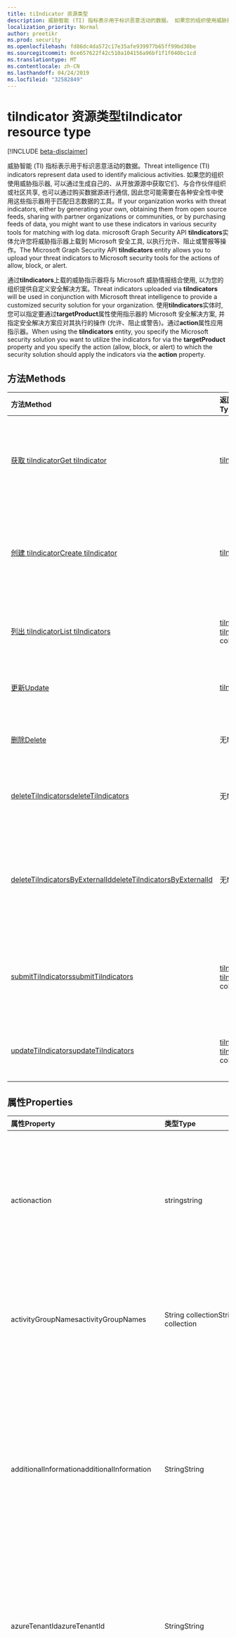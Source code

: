 ```yaml
---
title: tiIndicator 资源类型
description: 威胁智能 (TI) 指标表示用于标识恶意活动的数据。 如果您的组织使用威胁指示器 (通过生成自己的、从开放源源获取、与合作伙伴组织或社区共享, 或购买数据源), 则通常需要在各种安全性中使用这些指示器用于匹配日志数据的工具。 Graph security tiIndicators 实体允许您将威胁指示器上载到 Microsoft 安全工具, 以执行允许、阻止或警报等操作。
localization_priority: Normal
author: preetikr
ms.prod: security
ms.openlocfilehash: fd86dc4da572c17e35afe939977b65ff99bd30be
ms.sourcegitcommit: 0ce657622f42c510a104156a96bf1f1f040bc1cd
ms.translationtype: MT
ms.contentlocale: zh-CN
ms.lasthandoff: 04/24/2019
ms.locfileid: "32582849"
---
```

# <a name="tiindicator-resource-type"></a><span data-ttu-id="8b3c4-105">tiIndicator 资源类型</span><span class="sxs-lookup"><span data-stu-id="8b3c4-105">tiIndicator resource type</span></span>

[!INCLUDE [beta-disclaimer](../../includes/beta-disclaimer.md)]

<span data-ttu-id="8b3c4-106">威胁智能 (TI) 指标表示用于标识恶意活动的数据。</span><span class="sxs-lookup"><span data-stu-id="8b3c4-106">Threat intelligence (TI) indicators represent data used to identify malicious activities.</span></span> <span data-ttu-id="8b3c4-107">如果您的组织使用威胁指示器, 可以通过生成自己的、从开放源源中获取它们、与合作伙伴组织或社区共享, 也可以通过购买数据源进行通信, 因此您可能需要在各种安全性中使用这些指示器用于匹配日志数据的工具。</span><span class="sxs-lookup"><span data-stu-id="8b3c4-107">If your organization works with threat indicators, either by generating your own, obtaining them from open source feeds, sharing with partner organizations or communities, or by purchasing feeds of data, you might want to use these indicators in various security tools for matching with log data.</span></span> <span data-ttu-id="8b3c4-108">microsoft Graph Security API **tiIndicators**实体允许您将威胁指示器上载到 Microsoft 安全工具, 以执行允许、阻止或警报等操作。</span><span class="sxs-lookup"><span data-stu-id="8b3c4-108">The Microsoft Graph Security API **tiIndicators** entity allows you to upload your threat indicators to Microsoft security tools for the actions of allow, block, or alert.</span></span>

<span data-ttu-id="8b3c4-109">通过**tiIndicators**上载的威胁指示器将与 Microsoft 威胁情报结合使用, 以为您的组织提供自定义安全解决方案。</span><span class="sxs-lookup"><span data-stu-id="8b3c4-109">Threat indicators uploaded via **tiIndicators** will be used in conjunction with Microsoft threat intelligence to provide a customized security solution for your organization.</span></span> <span data-ttu-id="8b3c4-110">使用**tiIndicators**实体时, 您可以指定要通过**targetProduct**属性使用指示器的 Microsoft 安全解决方案, 并指定安全解决方案应对其执行的操作 (允许、阻止或警告)。通过**action**属性应用指示器。</span><span class="sxs-lookup"><span data-stu-id="8b3c4-110">When using the **tiIndicators** entity, you specify the Microsoft security solution you want to utilize the indicators for via the **targetProduct** property and you specify the action (allow, block, or alert) to which the security solution should apply the indicators via the **action** property.</span></span>

## <a name="methods"></a><span data-ttu-id="8b3c4-111">方法</span><span class="sxs-lookup"><span data-stu-id="8b3c4-111">Methods</span></span>

| <span data-ttu-id="8b3c4-112">方法</span><span class="sxs-lookup"><span data-stu-id="8b3c4-112">Method</span></span>       | <span data-ttu-id="8b3c4-113">返回类型</span><span class="sxs-lookup"><span data-stu-id="8b3c4-113">Return Type</span></span> | <span data-ttu-id="8b3c4-114">说明</span><span class="sxs-lookup"><span data-stu-id="8b3c4-114">Description</span></span> |
|:-------------|:------------|:------------|
| [<span data-ttu-id="8b3c4-115">获取 tiIndicator</span><span class="sxs-lookup"><span data-stu-id="8b3c4-115">Get tiIndicator</span></span>](../api/tiindicator-get.md) | [<span data-ttu-id="8b3c4-116">tiIndicator</span><span class="sxs-lookup"><span data-stu-id="8b3c4-116">tiIndicator</span></span>](tiindicator.md) | <span data-ttu-id="8b3c4-117">读取 tiIndicator 对象的属性和关系。</span><span class="sxs-lookup"><span data-stu-id="8b3c4-117">Read properties and relationships of tiIndicator object.</span></span> |
| [<span data-ttu-id="8b3c4-118">创建 tiIndicator</span><span class="sxs-lookup"><span data-stu-id="8b3c4-118">Create tiIndicator</span></span>](../api/tiindicators-post.md) | [<span data-ttu-id="8b3c4-119">tiIndicator</span><span class="sxs-lookup"><span data-stu-id="8b3c4-119">tiIndicator</span></span>](tiindicator.md) | <span data-ttu-id="8b3c4-120">通过发布到 tiIndicators 集合创建新的 tiIndicator。</span><span class="sxs-lookup"><span data-stu-id="8b3c4-120">Create a new tiIndicator by posting to the tiIndicators collection.</span></span> |
| [<span data-ttu-id="8b3c4-121">列出 tiIndicator</span><span class="sxs-lookup"><span data-stu-id="8b3c4-121">List tiIndicators</span></span>](../api/tiindicators-list.md) | <span data-ttu-id="8b3c4-122">[tiIndicator](tiindicator.md)集合</span><span class="sxs-lookup"><span data-stu-id="8b3c4-122">[tiIndicator](tiindicator.md) collection</span></span> | <span data-ttu-id="8b3c4-123">获取 tiIndicator 对象集合。</span><span class="sxs-lookup"><span data-stu-id="8b3c4-123">Get a tiIndicator object collection.</span></span> |
| [<span data-ttu-id="8b3c4-124">更新</span><span class="sxs-lookup"><span data-stu-id="8b3c4-124">Update</span></span>](../api/tiindicator-update.md) | [<span data-ttu-id="8b3c4-125">tiIndicator</span><span class="sxs-lookup"><span data-stu-id="8b3c4-125">tiIndicator</span></span>](tiindicator.md) | <span data-ttu-id="8b3c4-126">更新 tiIndicator 对象。</span><span class="sxs-lookup"><span data-stu-id="8b3c4-126">Update tiIndicator object.</span></span> |
| [<span data-ttu-id="8b3c4-127">删除</span><span class="sxs-lookup"><span data-stu-id="8b3c4-127">Delete</span></span>](../api/tiindicator-delete.md) | <span data-ttu-id="8b3c4-128">无</span><span class="sxs-lookup"><span data-stu-id="8b3c4-128">None</span></span> | <span data-ttu-id="8b3c4-129">删除 tiIndicator 对象。</span><span class="sxs-lookup"><span data-stu-id="8b3c4-129">Delete tiIndicator object.</span></span> |
|[<span data-ttu-id="8b3c4-130">deleteTiIndicators</span><span class="sxs-lookup"><span data-stu-id="8b3c4-130">deleteTiIndicators</span></span>](../api/tiindicator-deletetiindicators.md)|<span data-ttu-id="8b3c4-131">无</span><span class="sxs-lookup"><span data-stu-id="8b3c4-131">None</span></span>| <span data-ttu-id="8b3c4-132">删除多个 tiIndicator 对象。</span><span class="sxs-lookup"><span data-stu-id="8b3c4-132">Delete multiple tiIndicator objects.</span></span>|
|[<span data-ttu-id="8b3c4-133">deleteTiIndicatorsByExternalId</span><span class="sxs-lookup"><span data-stu-id="8b3c4-133">deleteTiIndicatorsByExternalId</span></span>](../api/tiindicator-deletetiindicatorsbyexternalid.md)|<span data-ttu-id="8b3c4-134">无</span><span class="sxs-lookup"><span data-stu-id="8b3c4-134">None</span></span>| <span data-ttu-id="8b3c4-135">通过`externalId`属性删除多个 tiIndicator 对象。</span><span class="sxs-lookup"><span data-stu-id="8b3c4-135">Delete multiple tiIndicator objects by the `externalId` property.</span></span>|
|[<span data-ttu-id="8b3c4-136">submitTiIndicators</span><span class="sxs-lookup"><span data-stu-id="8b3c4-136">submitTiIndicators</span></span>](../api/tiindicator-submittiindicators.md)|<span data-ttu-id="8b3c4-137">[tiIndicator](tiindicator.md)集合</span><span class="sxs-lookup"><span data-stu-id="8b3c4-137">[tiIndicator](tiindicator.md) collection</span></span>|<span data-ttu-id="8b3c4-138">通过发布 tiIndicators 集合创建新的 tiIndicators。</span><span class="sxs-lookup"><span data-stu-id="8b3c4-138">Create new tiIndicators by posting a tiIndicators collection.</span></span>|
|[<span data-ttu-id="8b3c4-139">updateTiIndicators</span><span class="sxs-lookup"><span data-stu-id="8b3c4-139">updateTiIndicators</span></span>](../api/tiindicator-updatetiindicators.md)|<span data-ttu-id="8b3c4-140">[tiIndicator](tiindicator.md)集合</span><span class="sxs-lookup"><span data-stu-id="8b3c4-140">[tiIndicator](tiindicator.md) collection</span></span>| <span data-ttu-id="8b3c4-141">更新多个 tiIndicator 对象。</span><span class="sxs-lookup"><span data-stu-id="8b3c4-141">Update multiple tiIndicator objects.</span></span>|

## <a name="properties"></a><span data-ttu-id="8b3c4-142">属性</span><span class="sxs-lookup"><span data-stu-id="8b3c4-142">Properties</span></span>

| <span data-ttu-id="8b3c4-143">属性</span><span class="sxs-lookup"><span data-stu-id="8b3c4-143">Property</span></span>     | <span data-ttu-id="8b3c4-144">类型</span><span class="sxs-lookup"><span data-stu-id="8b3c4-144">Type</span></span>        | <span data-ttu-id="8b3c4-145">说明</span><span class="sxs-lookup"><span data-stu-id="8b3c4-145">Description</span></span> |
|:-------------|:------------|:------------|
|<span data-ttu-id="8b3c4-146">action</span><span class="sxs-lookup"><span data-stu-id="8b3c4-146">action</span></span>|<span data-ttu-id="8b3c4-147">string</span><span class="sxs-lookup"><span data-stu-id="8b3c4-147">string</span></span>| <span data-ttu-id="8b3c4-148">在 targetProduct 安全工具中匹配指标时要应用的操作。</span><span class="sxs-lookup"><span data-stu-id="8b3c4-148">The action to apply if the indicator is matched from within the targetProduct security tool.</span></span> <span data-ttu-id="8b3c4-149">可取值为：`unknown`、`allow`、`block`、`alert`。</span><span class="sxs-lookup"><span data-stu-id="8b3c4-149">Possible values are: `unknown`, `allow`, `block`, `alert`.</span></span> <span data-ttu-id="8b3c4-150">**必需。**</span><span class="sxs-lookup"><span data-stu-id="8b3c4-150">**Required.**</span></span>|
|<span data-ttu-id="8b3c4-151">activityGroupNames</span><span class="sxs-lookup"><span data-stu-id="8b3c4-151">activityGroupNames</span></span>|<span data-ttu-id="8b3c4-152">String collection</span><span class="sxs-lookup"><span data-stu-id="8b3c4-152">String collection</span></span>|<span data-ttu-id="8b3c4-153">负责威胁指示器所涵盖的恶意活动的各方的网络威胁智能名称。</span><span class="sxs-lookup"><span data-stu-id="8b3c4-153">The cyber threat intelligence name(s) for the parties responsible for the malicious activity covered by the threat indicator.</span></span>|
|<span data-ttu-id="8b3c4-154">additionalInformation</span><span class="sxs-lookup"><span data-stu-id="8b3c4-154">additionalInformation</span></span>|<span data-ttu-id="8b3c4-155">String</span><span class="sxs-lookup"><span data-stu-id="8b3c4-155">String</span></span>|<span data-ttu-id="8b3c4-156">可以放置其他 tiIndicator 属性中未涵盖的指标中的额外数据的 "容器" 区域。</span><span class="sxs-lookup"><span data-stu-id="8b3c4-156">A catchall area into which extra data from the indicator not covered by the other tiIndicator properties may be placed.</span></span> <span data-ttu-id="8b3c4-157">放置在 additionalInformation 中的数据通常不会被 targetProduct 安全工具使用。</span><span class="sxs-lookup"><span data-stu-id="8b3c4-157">Data placed into additionalInformation will typically not be utilized by the targetProduct security tool.</span></span>|
|<span data-ttu-id="8b3c4-158">azureTenantId</span><span class="sxs-lookup"><span data-stu-id="8b3c4-158">azureTenantId</span></span>|<span data-ttu-id="8b3c4-159">String</span><span class="sxs-lookup"><span data-stu-id="8b3c4-159">String</span></span>| <span data-ttu-id="8b3c4-160">当指标为引入时由系统进行标记。</span><span class="sxs-lookup"><span data-stu-id="8b3c4-160">Stamped by the system when the indicator is ingested.</span></span> <span data-ttu-id="8b3c4-161">提交客户端的 Azure Active Directory 租户 id。</span><span class="sxs-lookup"><span data-stu-id="8b3c4-161">The Azure Active Directory tenant id of submitting client.</span></span> <span data-ttu-id="8b3c4-162">**必需。**</span><span class="sxs-lookup"><span data-stu-id="8b3c4-162">**Required.**</span></span>|
|<span data-ttu-id="8b3c4-163">confidence</span><span class="sxs-lookup"><span data-stu-id="8b3c4-163">confidence</span></span>|<span data-ttu-id="8b3c4-164">Int32</span><span class="sxs-lookup"><span data-stu-id="8b3c4-164">Int32</span></span>|<span data-ttu-id="8b3c4-165">一个整数, 表示对指示器中的数据准确标识恶意行为的可信度。</span><span class="sxs-lookup"><span data-stu-id="8b3c4-165">An integer representing the confidence the data within the indicator accurately identifies malicious behavior.</span></span> <span data-ttu-id="8b3c4-166">可接受的值为0– 100, 100 的值为最高。</span><span class="sxs-lookup"><span data-stu-id="8b3c4-166">Acceptable values are 0 – 100 with 100 being the highest.</span></span>|
|<span data-ttu-id="8b3c4-167">说明</span><span class="sxs-lookup"><span data-stu-id="8b3c4-167">description</span></span>|<span data-ttu-id="8b3c4-168">String</span><span class="sxs-lookup"><span data-stu-id="8b3c4-168">String</span></span>| <span data-ttu-id="8b3c4-169">由指示器表示的威胁的简短说明 (100 个字符或更少)。</span><span class="sxs-lookup"><span data-stu-id="8b3c4-169">Brief description (100 characters or less) of the threat represented by the indicator.</span></span> <span data-ttu-id="8b3c4-170">**必需。**</span><span class="sxs-lookup"><span data-stu-id="8b3c4-170">**Required.**</span></span>|
|<span data-ttu-id="8b3c4-171">diamondModel</span><span class="sxs-lookup"><span data-stu-id="8b3c4-171">diamondModel</span></span>|[<span data-ttu-id="8b3c4-172">diamondModel</span><span class="sxs-lookup"><span data-stu-id="8b3c4-172">diamondModel</span></span>](#diamondmodel-values)|<span data-ttu-id="8b3c4-173">此指示器所在的菱形模型的面积。</span><span class="sxs-lookup"><span data-stu-id="8b3c4-173">The area of the Diamond Model in which this indicator exists.</span></span> <span data-ttu-id="8b3c4-174">可取值为：`unknown`、`adversary`、`capability`、`infrastructure` 或 `victim`。</span><span class="sxs-lookup"><span data-stu-id="8b3c4-174">Possible values are: `unknown`, `adversary`, `capability`, `infrastructure`, `victim`.</span></span>|
|<span data-ttu-id="8b3c4-175">expirationDateTime</span><span class="sxs-lookup"><span data-stu-id="8b3c4-175">expirationDateTime</span></span>|<span data-ttu-id="8b3c4-176">DateTimeOffset</span><span class="sxs-lookup"><span data-stu-id="8b3c4-176">DateTimeOffset</span></span>| <span data-ttu-id="8b3c4-177">指示指示器过期时间的日期/时间字符串。</span><span class="sxs-lookup"><span data-stu-id="8b3c4-177">DateTime string indicating when the Indicator expires.</span></span> <span data-ttu-id="8b3c4-178">所有指标都必须具有到期日期, 以避免系统中的陈旧指示器持久化。</span><span class="sxs-lookup"><span data-stu-id="8b3c4-178">All indicators must have an expiration date to avoid stale indicators persisting in the system.</span></span> <span data-ttu-id="8b3c4-179">时间戳类型表示采用 ISO 8601 格式的日期和时间信息，始终采用 UTC 时间。</span><span class="sxs-lookup"><span data-stu-id="8b3c4-179">The Timestamp type represents date and time information using ISO 8601 format and is always in UTC time.</span></span> <span data-ttu-id="8b3c4-180">例如，2014 年 1 月 1 日午夜 UTC 如下所示：`'2014-01-01T00:00:00Z'`。</span><span class="sxs-lookup"><span data-stu-id="8b3c4-180">For example, midnight UTC on Jan 1, 2014 would look like this: `'2014-01-01T00:00:00Z'`.</span></span> <span data-ttu-id="8b3c4-181">**必需。**</span><span class="sxs-lookup"><span data-stu-id="8b3c4-181">**Required.**</span></span>|
|<span data-ttu-id="8b3c4-182">externalId</span><span class="sxs-lookup"><span data-stu-id="8b3c4-182">externalId</span></span>|<span data-ttu-id="8b3c4-183">String</span><span class="sxs-lookup"><span data-stu-id="8b3c4-183">String</span></span>| <span data-ttu-id="8b3c4-184">将指示器与指示器提供程序的系统 (例如外键) 相结合的标识号。</span><span class="sxs-lookup"><span data-stu-id="8b3c4-184">An identification number that ties the indicator back to the indicator provider’s system (e.g. a foreign key).</span></span> |
|<span data-ttu-id="8b3c4-185">id</span><span class="sxs-lookup"><span data-stu-id="8b3c4-185">id</span></span>|<span data-ttu-id="8b3c4-186">字符串</span><span class="sxs-lookup"><span data-stu-id="8b3c4-186">String</span></span>|<span data-ttu-id="8b3c4-187">当指标为引入时由系统创建。</span><span class="sxs-lookup"><span data-stu-id="8b3c4-187">Created by the system when the indicator is ingested.</span></span> <span data-ttu-id="8b3c4-188">生成的 GUID/唯一标识符。</span><span class="sxs-lookup"><span data-stu-id="8b3c4-188">Generated GUID/unique identifier.</span></span> <span data-ttu-id="8b3c4-189">只读。</span><span class="sxs-lookup"><span data-stu-id="8b3c4-189">Read-only.</span></span>|
|<span data-ttu-id="8b3c4-190">ingestedDateTime</span><span class="sxs-lookup"><span data-stu-id="8b3c4-190">ingestedDateTime</span></span>|<span data-ttu-id="8b3c4-191">DateTimeOffset</span><span class="sxs-lookup"><span data-stu-id="8b3c4-191">DateTimeOffset</span></span>| <span data-ttu-id="8b3c4-192">当指标为引入时由系统进行标记。</span><span class="sxs-lookup"><span data-stu-id="8b3c4-192">Stamped by the system when the indicator is ingested.</span></span> <span data-ttu-id="8b3c4-193">时间戳类型表示使用 ISO 8601 格式的日期和时间信息，并且始终处于 UTC 时间。</span><span class="sxs-lookup"><span data-stu-id="8b3c4-193">The Timestamp type represents date and time information using ISO 8601 format and is always in UTC time.</span></span> <span data-ttu-id="8b3c4-194">例如，2014 年 1 月 1 日午夜 UTC 如下所示：`'2014-01-01T00:00:00Z'`</span><span class="sxs-lookup"><span data-stu-id="8b3c4-194">For example, midnight UTC on Jan 1, 2014 would look like this: `'2014-01-01T00:00:00Z'`</span></span>|
|<span data-ttu-id="8b3c4-195">isActive</span><span class="sxs-lookup"><span data-stu-id="8b3c4-195">isActive</span></span>|<span data-ttu-id="8b3c4-196">Boolean</span><span class="sxs-lookup"><span data-stu-id="8b3c4-196">Boolean</span></span>| <span data-ttu-id="8b3c4-197">用于停用系统中的指示器。</span><span class="sxs-lookup"><span data-stu-id="8b3c4-197">Used to deactivate indicators within system.</span></span> <span data-ttu-id="8b3c4-198">默认情况下, 提交的任何指示器都设置为活动状态。</span><span class="sxs-lookup"><span data-stu-id="8b3c4-198">By default, any indicator submitted is set as active.</span></span> <span data-ttu-id="8b3c4-199">但是, 提供程序可能会将此设置为 "False" 的现有指示器提交到系统中停用指示器。</span><span class="sxs-lookup"><span data-stu-id="8b3c4-199">However, providers may submit existing indicators with this set to ‘False’ to deactivate indicators in the system.</span></span>|
|<span data-ttu-id="8b3c4-200">killChain</span><span class="sxs-lookup"><span data-stu-id="8b3c4-200">killChain</span></span>|<span data-ttu-id="8b3c4-201">[killChain](#killchain-values)集合</span><span class="sxs-lookup"><span data-stu-id="8b3c4-201">[killChain](#killchain-values) collection</span></span>|<span data-ttu-id="8b3c4-202">一个 JSON 字符串数组, 用于描述此指示器针对终止链上的哪个点或点。</span><span class="sxs-lookup"><span data-stu-id="8b3c4-202">A JSON array of strings that describes which point or points on the Kill Chain this indicator targets.</span></span> <span data-ttu-id="8b3c4-203">有关确切值, 请参阅下面的 "killChain 值"。</span><span class="sxs-lookup"><span data-stu-id="8b3c4-203">See ‘killChain values’ below for exact values.</span></span> |
|<span data-ttu-id="8b3c4-204">knownFalsePositives</span><span class="sxs-lookup"><span data-stu-id="8b3c4-204">knownFalsePositives</span></span>|<span data-ttu-id="8b3c4-205">String</span><span class="sxs-lookup"><span data-stu-id="8b3c4-205">String</span></span>|<span data-ttu-id="8b3c4-206">指示符可能导致误报的情况。</span><span class="sxs-lookup"><span data-stu-id="8b3c4-206">Scenarios in which the indicator may cause false positives.</span></span> <span data-ttu-id="8b3c4-207">这应该是可读的文本。</span><span class="sxs-lookup"><span data-stu-id="8b3c4-207">This should be human-readable text.</span></span>|
|<span data-ttu-id="8b3c4-208">lastReportedDateTime</span><span class="sxs-lookup"><span data-stu-id="8b3c4-208">lastReportedDateTime</span></span>|<span data-ttu-id="8b3c4-209">DateTimeOffset</span><span class="sxs-lookup"><span data-stu-id="8b3c4-209">DateTimeOffset</span></span>|<span data-ttu-id="8b3c4-210">上次发现指示器的时间。</span><span class="sxs-lookup"><span data-stu-id="8b3c4-210">The last time the indicator was seen.</span></span> <span data-ttu-id="8b3c4-211">时间戳类型表示使用 ISO 8601 格式的日期和时间信息，并且始终处于 UTC 时间。</span><span class="sxs-lookup"><span data-stu-id="8b3c4-211">The Timestamp type represents date and time information using ISO 8601 format and is always in UTC time.</span></span> <span data-ttu-id="8b3c4-212">例如，2014 年 1 月 1 日午夜 UTC 如下所示：`'2014-01-01T00:00:00Z'`</span><span class="sxs-lookup"><span data-stu-id="8b3c4-212">For example, midnight UTC on Jan 1, 2014 would look like this: `'2014-01-01T00:00:00Z'`</span></span>|
|<span data-ttu-id="8b3c4-213">malwareFamilyNames</span><span class="sxs-lookup"><span data-stu-id="8b3c4-213">malwareFamilyNames</span></span>|<span data-ttu-id="8b3c4-214">String collection</span><span class="sxs-lookup"><span data-stu-id="8b3c4-214">String collection</span></span>|<span data-ttu-id="8b3c4-215">与指示器关联的恶意软件系列名称 (如果存在)。</span><span class="sxs-lookup"><span data-stu-id="8b3c4-215">The malware family name associated with an indicator if it exists.</span></span> <span data-ttu-id="8b3c4-216">如果所有可能都可以通过 Windows Defender 安全智能[威胁百科全书](https://www.microsoft.com/wdsi/threats)找到, microsoft 将首选 microsoft 恶意软件系列名称。</span><span class="sxs-lookup"><span data-stu-id="8b3c4-216">Microsoft prefers the Microsoft malware family name if at all possible which can be found via the Windows Defender Security Intelligence [threat encyclopedia](https://www.microsoft.com/wdsi/threats).</span></span>|
|<span data-ttu-id="8b3c4-217">passiveOnly</span><span class="sxs-lookup"><span data-stu-id="8b3c4-217">passiveOnly</span></span>|<span data-ttu-id="8b3c4-218">Boolean</span><span class="sxs-lookup"><span data-stu-id="8b3c4-218">Boolean</span></span> |<span data-ttu-id="8b3c4-219">确定该指示符是否应触发对最终用户可见的事件。</span><span class="sxs-lookup"><span data-stu-id="8b3c4-219">Determines if the indicator should trigger an event that is visible to an end-user.</span></span> <span data-ttu-id="8b3c4-220">如果设置为 "true", 则安全工具将不会通知最终用户已发生 "命中"。</span><span class="sxs-lookup"><span data-stu-id="8b3c4-220">When set to ‘true,’ security tools will not notify the end user that a ‘hit’ has occurred.</span></span> <span data-ttu-id="8b3c4-221">通常情况下, 这通常被视为审核或静默模式, 安全产品只需记录已发生的匹配项, 但不会执行该操作。</span><span class="sxs-lookup"><span data-stu-id="8b3c4-221">This is most often treated as audit or silent mode by security products where they will simply log that a match occurred but will not perform the action.</span></span> <span data-ttu-id="8b3c4-222">默认值为 false。</span><span class="sxs-lookup"><span data-stu-id="8b3c4-222">Default value is false.</span></span> |
|<span data-ttu-id="8b3c4-223">度</span><span class="sxs-lookup"><span data-stu-id="8b3c4-223">severity</span></span>|<span data-ttu-id="8b3c4-224">Int32</span><span class="sxs-lookup"><span data-stu-id="8b3c4-224">Int32</span></span>| <span data-ttu-id="8b3c4-225">一个整数, 表示由指示器中的数据标识的恶意行为的严重程度。</span><span class="sxs-lookup"><span data-stu-id="8b3c4-225">An integer representing the severity of the malicious behavior identified by the data within the indicator.</span></span> <span data-ttu-id="8b3c4-226">可接受的值为0– 5, 其中5为最严重, 0 表示根本不严重。</span><span class="sxs-lookup"><span data-stu-id="8b3c4-226">Acceptable values are 0 – 5 where 5 is the most severe and zero is not severe at all.</span></span> <span data-ttu-id="8b3c4-227">默认值为3。</span><span class="sxs-lookup"><span data-stu-id="8b3c4-227">Default value is 3.</span></span> |
|<span data-ttu-id="8b3c4-228">tags</span><span class="sxs-lookup"><span data-stu-id="8b3c4-228">tags</span></span>|<span data-ttu-id="8b3c4-229">String 集合</span><span class="sxs-lookup"><span data-stu-id="8b3c4-229">String collection</span></span>|<span data-ttu-id="8b3c4-230">存储任意标记/关键字的字符串的 JSON 数组。</span><span class="sxs-lookup"><span data-stu-id="8b3c4-230">A JSON array of strings that stores arbitrary tags/keywords.</span></span> |
|<span data-ttu-id="8b3c4-231">targetProduct</span><span class="sxs-lookup"><span data-stu-id="8b3c4-231">targetProduct</span></span>|<span data-ttu-id="8b3c4-232">String</span><span class="sxs-lookup"><span data-stu-id="8b3c4-232">String</span></span>|<span data-ttu-id="8b3c4-233">一个字符串值, 表示应应用指标的单个安全产品。</span><span class="sxs-lookup"><span data-stu-id="8b3c4-233">A string value representing a single security product to which the indicator should be applied.</span></span> <span data-ttu-id="8b3c4-234">可接受的值`Azure Sentinel`为:。</span><span class="sxs-lookup"><span data-stu-id="8b3c4-234">Acceptable values are: `Azure Sentinel`.</span></span> <span data-ttu-id="8b3c4-235">**必需**</span><span class="sxs-lookup"><span data-stu-id="8b3c4-235">**Required**</span></span>|
|<span data-ttu-id="8b3c4-236">threatType</span><span class="sxs-lookup"><span data-stu-id="8b3c4-236">threatType</span></span>|[<span data-ttu-id="8b3c4-237">threatType</span><span class="sxs-lookup"><span data-stu-id="8b3c4-237">threatType</span></span>](#threattype-values)| <span data-ttu-id="8b3c4-238">每个指示器都必须具有有效的指示器威胁类型。</span><span class="sxs-lookup"><span data-stu-id="8b3c4-238">Each indicator must have a valid Indicator Threat Type.</span></span> <span data-ttu-id="8b3c4-239">可取值为：`Botnet`、`C2`、`CryptoMining`、`Darknet`、`DDoS`、`MaliciousUrl`、`Malware`、`Phishing`、`Proxy`、`PUA`、`WatchList`。</span><span class="sxs-lookup"><span data-stu-id="8b3c4-239">Possible values are: `Botnet`, `C2`, `CryptoMining`, `Darknet`, `DDoS`, `MaliciousUrl`, `Malware`, `Phishing`, `Proxy`, `PUA`, `WatchList`.</span></span> <span data-ttu-id="8b3c4-240">**必需。**</span><span class="sxs-lookup"><span data-stu-id="8b3c4-240">**Required.**</span></span> |
|<span data-ttu-id="8b3c4-241">tlpLevel</span><span class="sxs-lookup"><span data-stu-id="8b3c4-241">tlpLevel</span></span>|[<span data-ttu-id="8b3c4-242">tlpLevel</span><span class="sxs-lookup"><span data-stu-id="8b3c4-242">tlpLevel</span></span>](#tlplevel-values)| <span data-ttu-id="8b3c4-243">指标的流量灯协议值。</span><span class="sxs-lookup"><span data-stu-id="8b3c4-243">Traffic Light Protocol value for the indicator.</span></span> <span data-ttu-id="8b3c4-244">可取值为：`unknown`、`white`、`green`、`amber` 或 `red`。</span><span class="sxs-lookup"><span data-stu-id="8b3c4-244">Possible values are: `unknown`, `white`, `green`, `amber`, `red`.</span></span> <span data-ttu-id="8b3c4-245">**必需。**</span><span class="sxs-lookup"><span data-stu-id="8b3c4-245">**Required.**</span></span>|

### <a name="indicator-observables---email"></a><span data-ttu-id="8b3c4-246">指标 observable-电子邮件</span><span class="sxs-lookup"><span data-stu-id="8b3c4-246">Indicator Observables - Email</span></span>

| <span data-ttu-id="8b3c4-247">属性</span><span class="sxs-lookup"><span data-stu-id="8b3c4-247">Property</span></span>     | <span data-ttu-id="8b3c4-248">类型</span><span class="sxs-lookup"><span data-stu-id="8b3c4-248">Type</span></span>        | <span data-ttu-id="8b3c4-249">说明</span><span class="sxs-lookup"><span data-stu-id="8b3c4-249">Description</span></span> |
|:-------------|:------------|:------------|
|<span data-ttu-id="8b3c4-250">emailEncoding</span><span class="sxs-lookup"><span data-stu-id="8b3c4-250">emailEncoding</span></span>|<span data-ttu-id="8b3c4-251">String</span><span class="sxs-lookup"><span data-stu-id="8b3c4-251">String</span></span>|<span data-ttu-id="8b3c4-252">电子邮件中使用的文本编码的类型。</span><span class="sxs-lookup"><span data-stu-id="8b3c4-252">The type of text encoding used in the email.</span></span>|
|<span data-ttu-id="8b3c4-253">emailLanguage</span><span class="sxs-lookup"><span data-stu-id="8b3c4-253">emailLanguage</span></span>|<span data-ttu-id="8b3c4-254">String</span><span class="sxs-lookup"><span data-stu-id="8b3c4-254">String</span></span>|<span data-ttu-id="8b3c4-255">电子邮件的语言。</span><span class="sxs-lookup"><span data-stu-id="8b3c4-255">The language of the email.</span></span>|
|<span data-ttu-id="8b3c4-256">emailRecipient</span><span class="sxs-lookup"><span data-stu-id="8b3c4-256">emailRecipient</span></span>|<span data-ttu-id="8b3c4-257">String</span><span class="sxs-lookup"><span data-stu-id="8b3c4-257">String</span></span>|<span data-ttu-id="8b3c4-258">收件人电子邮件地址。</span><span class="sxs-lookup"><span data-stu-id="8b3c4-258">Recipient email address.</span></span>|
|<span data-ttu-id="8b3c4-259">emailSenderAddress</span><span class="sxs-lookup"><span data-stu-id="8b3c4-259">emailSenderAddress</span></span>|<span data-ttu-id="8b3c4-260">String</span><span class="sxs-lookup"><span data-stu-id="8b3c4-260">String</span></span>|<span data-ttu-id="8b3c4-261">attacker& # 124; 牺牲品的电子邮件地址。</span><span class="sxs-lookup"><span data-stu-id="8b3c4-261">Email address of the attacker&#124;victim.</span></span>|
|<span data-ttu-id="8b3c4-262">emailSenderName</span><span class="sxs-lookup"><span data-stu-id="8b3c4-262">emailSenderName</span></span>|<span data-ttu-id="8b3c4-263">String</span><span class="sxs-lookup"><span data-stu-id="8b3c4-263">String</span></span>|<span data-ttu-id="8b3c4-264">attacker& # 124; 牺牲品的显示名称。</span><span class="sxs-lookup"><span data-stu-id="8b3c4-264">Displayed name of the attacker&#124;victim.</span></span>|
|<span data-ttu-id="8b3c4-265">emailSourceDomain</span><span class="sxs-lookup"><span data-stu-id="8b3c4-265">emailSourceDomain</span></span>|<span data-ttu-id="8b3c4-266">String</span><span class="sxs-lookup"><span data-stu-id="8b3c4-266">String</span></span>|<span data-ttu-id="8b3c4-267">电子邮件中使用的域。</span><span class="sxs-lookup"><span data-stu-id="8b3c4-267">Domain used in the email.</span></span>|
|<span data-ttu-id="8b3c4-268">emailSourceIpAddress</span><span class="sxs-lookup"><span data-stu-id="8b3c4-268">emailSourceIpAddress</span></span>|<span data-ttu-id="8b3c4-269">String</span><span class="sxs-lookup"><span data-stu-id="8b3c4-269">String</span></span>|<span data-ttu-id="8b3c4-270">电子邮件的源 IP 地址。</span><span class="sxs-lookup"><span data-stu-id="8b3c4-270">Source IP address of email.</span></span>|
|<span data-ttu-id="8b3c4-271">emailSubject</span><span class="sxs-lookup"><span data-stu-id="8b3c4-271">emailSubject</span></span>|<span data-ttu-id="8b3c4-272">String</span><span class="sxs-lookup"><span data-stu-id="8b3c4-272">String</span></span>|<span data-ttu-id="8b3c4-273">电子邮件的主题行。</span><span class="sxs-lookup"><span data-stu-id="8b3c4-273">Subject line of email.</span></span>|
|<span data-ttu-id="8b3c4-274">emailXMailer</span><span class="sxs-lookup"><span data-stu-id="8b3c4-274">emailXMailer</span></span>|<span data-ttu-id="8b3c4-275">String</span><span class="sxs-lookup"><span data-stu-id="8b3c4-275">String</span></span>|<span data-ttu-id="8b3c4-276">在电子邮件中使用的邮件散播值。</span><span class="sxs-lookup"><span data-stu-id="8b3c4-276">X-Mailer value used in the email.</span></span>|

### <a name="indicator-observables---file"></a><span data-ttu-id="8b3c4-277">指标 observable-文件</span><span class="sxs-lookup"><span data-stu-id="8b3c4-277">Indicator Observables - File</span></span>

| <span data-ttu-id="8b3c4-278">属性</span><span class="sxs-lookup"><span data-stu-id="8b3c4-278">Property</span></span>     | <span data-ttu-id="8b3c4-279">类型</span><span class="sxs-lookup"><span data-stu-id="8b3c4-279">Type</span></span>        | <span data-ttu-id="8b3c4-280">说明</span><span class="sxs-lookup"><span data-stu-id="8b3c4-280">Description</span></span> |
|:-------------|:------------|:------------|
|<span data-ttu-id="8b3c4-281">fileCompileDateTime</span><span class="sxs-lookup"><span data-stu-id="8b3c4-281">fileCompileDateTime</span></span>|<span data-ttu-id="8b3c4-282">DateTimeOffset</span><span class="sxs-lookup"><span data-stu-id="8b3c4-282">DateTimeOffset</span></span>|<span data-ttu-id="8b3c4-283">编译文件时的日期/时间。</span><span class="sxs-lookup"><span data-stu-id="8b3c4-283">DateTime when the file was compiled.</span></span> <span data-ttu-id="8b3c4-284">时间戳类型表示使用 ISO 8601 格式的日期和时间信息，并且始终处于 UTC 时间。</span><span class="sxs-lookup"><span data-stu-id="8b3c4-284">The Timestamp type represents date and time information using ISO 8601 format and is always in UTC time.</span></span> <span data-ttu-id="8b3c4-285">例如，2014 年 1 月 1 日午夜 UTC 如下所示：`'2014-01-01T00:00:00Z'`</span><span class="sxs-lookup"><span data-stu-id="8b3c4-285">For example, midnight UTC on Jan 1, 2014 would look like this: `'2014-01-01T00:00:00Z'`</span></span>|
|<span data-ttu-id="8b3c4-286">fileCreatedDateTime</span><span class="sxs-lookup"><span data-stu-id="8b3c4-286">fileCreatedDateTime</span></span>|<span data-ttu-id="8b3c4-287">DateTimeOffset</span><span class="sxs-lookup"><span data-stu-id="8b3c4-287">DateTimeOffset</span></span>| <span data-ttu-id="8b3c4-288">创建文件时的日期/时间。时间戳类型表示使用 ISO 8601 格式的日期和时间信息, 并且始终采用 UTC 时间。</span><span class="sxs-lookup"><span data-stu-id="8b3c4-288">DateTime when the file was created.The Timestamp type represents date and time information using ISO 8601 format and is always in UTC time.</span></span> <span data-ttu-id="8b3c4-289">例如，2014 年 1 月 1 日午夜 UTC 如下所示：`'2014-01-01T00:00:00Z'`</span><span class="sxs-lookup"><span data-stu-id="8b3c4-289">For example, midnight UTC on Jan 1, 2014 would look like this: `'2014-01-01T00:00:00Z'`</span></span>|
|<span data-ttu-id="8b3c4-290">fileHashType</span><span class="sxs-lookup"><span data-stu-id="8b3c4-290">fileHashType</span></span>|<span data-ttu-id="8b3c4-291">string</span><span class="sxs-lookup"><span data-stu-id="8b3c4-291">string</span></span>| <span data-ttu-id="8b3c4-292">存储在 fileHashValue 中的哈希的类型。</span><span class="sxs-lookup"><span data-stu-id="8b3c4-292">The type of hash stored in fileHashValue.</span></span> <span data-ttu-id="8b3c4-293">可取值为：`unknown`、`sha1`、`sha256`、`md5`、`authenticodeHash256`、`lsHash` 或 `ctph`。</span><span class="sxs-lookup"><span data-stu-id="8b3c4-293">Possible values are: `unknown`, `sha1`, `sha256`, `md5`, `authenticodeHash256`, `lsHash`, `ctph`.</span></span>|
|<span data-ttu-id="8b3c4-294">fileHashValue</span><span class="sxs-lookup"><span data-stu-id="8b3c4-294">fileHashValue</span></span>|<span data-ttu-id="8b3c4-295">String</span><span class="sxs-lookup"><span data-stu-id="8b3c4-295">String</span></span>| <span data-ttu-id="8b3c4-296">文件哈希值。</span><span class="sxs-lookup"><span data-stu-id="8b3c4-296">The file hash value.</span></span>|
|<span data-ttu-id="8b3c4-297">fileMutexName</span><span class="sxs-lookup"><span data-stu-id="8b3c4-297">fileMutexName</span></span>|<span data-ttu-id="8b3c4-298">String</span><span class="sxs-lookup"><span data-stu-id="8b3c4-298">String</span></span>| <span data-ttu-id="8b3c4-299">在基于文件的检测中使用的 Mutex 名称。</span><span class="sxs-lookup"><span data-stu-id="8b3c4-299">Mutex name used in file-based detections.</span></span>|
|<span data-ttu-id="8b3c4-300">fileName</span><span class="sxs-lookup"><span data-stu-id="8b3c4-300">fileName</span></span>|<span data-ttu-id="8b3c4-301">String</span><span class="sxs-lookup"><span data-stu-id="8b3c4-301">String</span></span>|<span data-ttu-id="8b3c4-302">如果该标记是基于文件的, 则为该文件的名称。</span><span class="sxs-lookup"><span data-stu-id="8b3c4-302">Name of the file if the indicator is file-based.</span></span> <span data-ttu-id="8b3c4-303">可以用逗号分隔多个文件名。</span><span class="sxs-lookup"><span data-stu-id="8b3c4-303">Multiple file names may be delimited by commas.</span></span> |
|<span data-ttu-id="8b3c4-304">filePacker</span><span class="sxs-lookup"><span data-stu-id="8b3c4-304">filePacker</span></span>|<span data-ttu-id="8b3c4-305">String</span><span class="sxs-lookup"><span data-stu-id="8b3c4-305">String</span></span>|<span data-ttu-id="8b3c4-306">用于生成相关文件的 packer。</span><span class="sxs-lookup"><span data-stu-id="8b3c4-306">The packer used to build the file in question.</span></span>|
|<span data-ttu-id="8b3c4-307">路径</span><span class="sxs-lookup"><span data-stu-id="8b3c4-307">filePath</span></span>|<span data-ttu-id="8b3c4-308">String</span><span class="sxs-lookup"><span data-stu-id="8b3c4-308">String</span></span>|<span data-ttu-id="8b3c4-309">指示受损的文件路径。</span><span class="sxs-lookup"><span data-stu-id="8b3c4-309">Path of file indicating compromise.</span></span> <span data-ttu-id="8b3c4-310">可以是 Windows 或 \* nix 样式路径。</span><span class="sxs-lookup"><span data-stu-id="8b3c4-310">May be a Windows or \*nix style path.</span></span>|
|<span data-ttu-id="8b3c4-311">fileSize</span><span class="sxs-lookup"><span data-stu-id="8b3c4-311">fileSize</span></span>|<span data-ttu-id="8b3c4-312">Int64</span><span class="sxs-lookup"><span data-stu-id="8b3c4-312">Int64</span></span>|<span data-ttu-id="8b3c4-313">文件大小 (以字节为单位)。</span><span class="sxs-lookup"><span data-stu-id="8b3c4-313">Size of the file in bytes.</span></span>|
|<span data-ttu-id="8b3c4-314">类型</span><span class="sxs-lookup"><span data-stu-id="8b3c4-314">fileType</span></span>|<span data-ttu-id="8b3c4-315">String</span><span class="sxs-lookup"><span data-stu-id="8b3c4-315">String</span></span>| <span data-ttu-id="8b3c4-316">文件类型的文本说明。</span><span class="sxs-lookup"><span data-stu-id="8b3c4-316">Text description of the type of file.</span></span> <span data-ttu-id="8b3c4-317">例如, "Word Document" 或 "Binary"。</span><span class="sxs-lookup"><span data-stu-id="8b3c4-317">For example, “Word Document” or “Binary”.</span></span>|

### <a name="indicator-observables---network"></a><span data-ttu-id="8b3c4-318">指标 observable-网络</span><span class="sxs-lookup"><span data-stu-id="8b3c4-318">Indicator Observables - Network</span></span>

| <span data-ttu-id="8b3c4-319">属性</span><span class="sxs-lookup"><span data-stu-id="8b3c4-319">Property</span></span>     | <span data-ttu-id="8b3c4-320">类型</span><span class="sxs-lookup"><span data-stu-id="8b3c4-320">Type</span></span>        | <span data-ttu-id="8b3c4-321">说明</span><span class="sxs-lookup"><span data-stu-id="8b3c4-321">Description</span></span> |
|:-------------|:------------|:------------|
|<span data-ttu-id="8b3c4-322">domainName</span><span class="sxs-lookup"><span data-stu-id="8b3c4-322">domainName</span></span>|<span data-ttu-id="8b3c4-323">String</span><span class="sxs-lookup"><span data-stu-id="8b3c4-323">String</span></span>|<span data-ttu-id="8b3c4-324">与此指标关联的域名称。</span><span class="sxs-lookup"><span data-stu-id="8b3c4-324">Domain name associated with this indicator.</span></span> <span data-ttu-id="8b3c4-325">应为 topleveldomain 的格式 (例如, baddomain.domain.net)</span><span class="sxs-lookup"><span data-stu-id="8b3c4-325">Should be of the format subdomain.domain.topleveldomain (For example, baddomain.domain.net)</span></span>|
|<span data-ttu-id="8b3c4-326">networkCidrBlock</span><span class="sxs-lookup"><span data-stu-id="8b3c4-326">networkCidrBlock</span></span>|<span data-ttu-id="8b3c4-327">String</span><span class="sxs-lookup"><span data-stu-id="8b3c4-327">String</span></span>| <span data-ttu-id="8b3c4-328">此指示器中引用的网络的 CIDR 块表示法表示形式。</span><span class="sxs-lookup"><span data-stu-id="8b3c4-328">CIDR Block notation representation of the network referenced in this indicator.</span></span> <span data-ttu-id="8b3c4-329">仅在无法识别源和目标时使用。</span><span class="sxs-lookup"><span data-stu-id="8b3c4-329">Use only if the Source and Destination cannot be identified.</span></span> |
|<span data-ttu-id="8b3c4-330">networkDestinationAsn</span><span class="sxs-lookup"><span data-stu-id="8b3c4-330">networkDestinationAsn</span></span>|<span data-ttu-id="8b3c4-331">Int32</span><span class="sxs-lookup"><span data-stu-id="8b3c4-331">Int32</span></span>|<span data-ttu-id="8b3c4-332">指示器中引用的网络的目标自治系统标识符。</span><span class="sxs-lookup"><span data-stu-id="8b3c4-332">The destination autonomous system identifier of the network referenced in the indicator.</span></span>|
|<span data-ttu-id="8b3c4-333">networkDestinationCidrBlock</span><span class="sxs-lookup"><span data-stu-id="8b3c4-333">networkDestinationCidrBlock</span></span>|<span data-ttu-id="8b3c4-334">String</span><span class="sxs-lookup"><span data-stu-id="8b3c4-334">String</span></span>|<span data-ttu-id="8b3c4-335">此指标中目标网络的 CIDR 块表示法表示形式。</span><span class="sxs-lookup"><span data-stu-id="8b3c4-335">CIDR Block notation representation of the destination network in this indicator.</span></span>|
|<span data-ttu-id="8b3c4-336">networkDestinationIPv4</span><span class="sxs-lookup"><span data-stu-id="8b3c4-336">networkDestinationIPv4</span></span>|<span data-ttu-id="8b3c4-337">String</span><span class="sxs-lookup"><span data-stu-id="8b3c4-337">String</span></span>|<span data-ttu-id="8b3c4-338">IPv4 IP 地址目标。</span><span class="sxs-lookup"><span data-stu-id="8b3c4-338">IPv4 IP address destination.</span></span>|
|<span data-ttu-id="8b3c4-339">networkDestinationIPv6</span><span class="sxs-lookup"><span data-stu-id="8b3c4-339">networkDestinationIPv6</span></span>|<span data-ttu-id="8b3c4-340">String</span><span class="sxs-lookup"><span data-stu-id="8b3c4-340">String</span></span>|<span data-ttu-id="8b3c4-341">IPv6 IP 地址目标。</span><span class="sxs-lookup"><span data-stu-id="8b3c4-341">IPv6 IP address destination.</span></span>|
|<span data-ttu-id="8b3c4-342">networkDestinationPort</span><span class="sxs-lookup"><span data-stu-id="8b3c4-342">networkDestinationPort</span></span>|<span data-ttu-id="8b3c4-343">Int32</span><span class="sxs-lookup"><span data-stu-id="8b3c4-343">Int32</span></span>|<span data-ttu-id="8b3c4-344">TCP 端口目标。</span><span class="sxs-lookup"><span data-stu-id="8b3c4-344">TCP port destination.</span></span>|
|<span data-ttu-id="8b3c4-345">networkIPv4</span><span class="sxs-lookup"><span data-stu-id="8b3c4-345">networkIPv4</span></span>|<span data-ttu-id="8b3c4-346">String</span><span class="sxs-lookup"><span data-stu-id="8b3c4-346">String</span></span>| <span data-ttu-id="8b3c4-347">IPv4 IP 地址。</span><span class="sxs-lookup"><span data-stu-id="8b3c4-347">IPv4 IP address.</span></span> <span data-ttu-id="8b3c4-348">仅在无法识别源和目标时使用。</span><span class="sxs-lookup"><span data-stu-id="8b3c4-348">Use only if the Source and Destination cannot be identified.</span></span> |
|<span data-ttu-id="8b3c4-349">networkIPv6</span><span class="sxs-lookup"><span data-stu-id="8b3c4-349">networkIPv6</span></span>|<span data-ttu-id="8b3c4-350">String</span><span class="sxs-lookup"><span data-stu-id="8b3c4-350">String</span></span>| <span data-ttu-id="8b3c4-351">IPv6 IP 地址。</span><span class="sxs-lookup"><span data-stu-id="8b3c4-351">IPv6 IP address.</span></span> <span data-ttu-id="8b3c4-352">仅在无法识别源和目标时使用。</span><span class="sxs-lookup"><span data-stu-id="8b3c4-352">Use only if the Source and Destination cannot be identified.</span></span> |
|<span data-ttu-id="8b3c4-353">networkPort</span><span class="sxs-lookup"><span data-stu-id="8b3c4-353">networkPort</span></span>|<span data-ttu-id="8b3c4-354">Int32</span><span class="sxs-lookup"><span data-stu-id="8b3c4-354">Int32</span></span>| <span data-ttu-id="8b3c4-355">TCP 端口。</span><span class="sxs-lookup"><span data-stu-id="8b3c4-355">TCP port.</span></span> <span data-ttu-id="8b3c4-356">仅在无法识别源和目标时使用。</span><span class="sxs-lookup"><span data-stu-id="8b3c4-356">Use only if the Source and Destination cannot be identified.</span></span> |
|<span data-ttu-id="8b3c4-357">networkProtocol</span><span class="sxs-lookup"><span data-stu-id="8b3c4-357">networkProtocol</span></span>|<span data-ttu-id="8b3c4-358">Int32</span><span class="sxs-lookup"><span data-stu-id="8b3c4-358">Int32</span></span>|<span data-ttu-id="8b3c4-359">IPv4 标头中的协议字段的十进制表示形式。</span><span class="sxs-lookup"><span data-stu-id="8b3c4-359">Decimal representation of the protocol field in the IPv4 header.</span></span>|
|<span data-ttu-id="8b3c4-360">networkSourceAsn</span><span class="sxs-lookup"><span data-stu-id="8b3c4-360">networkSourceAsn</span></span>|<span data-ttu-id="8b3c4-361">Int32</span><span class="sxs-lookup"><span data-stu-id="8b3c4-361">Int32</span></span>|<span data-ttu-id="8b3c4-362">指示器中引用的网络的源自治系统标识符。</span><span class="sxs-lookup"><span data-stu-id="8b3c4-362">The source autonomous system identifier of the network referenced in the indicator.</span></span>|
|<span data-ttu-id="8b3c4-363">networkSourceCidrBlock</span><span class="sxs-lookup"><span data-stu-id="8b3c4-363">networkSourceCidrBlock</span></span>|<span data-ttu-id="8b3c4-364">String</span><span class="sxs-lookup"><span data-stu-id="8b3c4-364">String</span></span>|<span data-ttu-id="8b3c4-365">此指示器中源网络的 CIDR 块表示法表示形式</span><span class="sxs-lookup"><span data-stu-id="8b3c4-365">CIDR Block notation representation of the source network in this indicator</span></span>|
|<span data-ttu-id="8b3c4-366">networkSourceIPv4</span><span class="sxs-lookup"><span data-stu-id="8b3c4-366">networkSourceIPv4</span></span>|<span data-ttu-id="8b3c4-367">String</span><span class="sxs-lookup"><span data-stu-id="8b3c4-367">String</span></span>|<span data-ttu-id="8b3c4-368">IPv4 IP 地址源。</span><span class="sxs-lookup"><span data-stu-id="8b3c4-368">IPv4 IP Address source.</span></span>|
|<span data-ttu-id="8b3c4-369">networkSourceIPv6</span><span class="sxs-lookup"><span data-stu-id="8b3c4-369">networkSourceIPv6</span></span>|<span data-ttu-id="8b3c4-370">String</span><span class="sxs-lookup"><span data-stu-id="8b3c4-370">String</span></span>|<span data-ttu-id="8b3c4-371">IPv6 IP 地址源。</span><span class="sxs-lookup"><span data-stu-id="8b3c4-371">IPv6 IP Address source.</span></span>|
|<span data-ttu-id="8b3c4-372">networkSourcePort</span><span class="sxs-lookup"><span data-stu-id="8b3c4-372">networkSourcePort</span></span>|<span data-ttu-id="8b3c4-373">Int32</span><span class="sxs-lookup"><span data-stu-id="8b3c4-373">Int32</span></span>|<span data-ttu-id="8b3c4-374">TCP 端口源。</span><span class="sxs-lookup"><span data-stu-id="8b3c4-374">TCP port source.</span></span>|
|<span data-ttu-id="8b3c4-375">url</span><span class="sxs-lookup"><span data-stu-id="8b3c4-375">url</span></span>|<span data-ttu-id="8b3c4-376">String</span><span class="sxs-lookup"><span data-stu-id="8b3c4-376">String</span></span>|<span data-ttu-id="8b3c4-377">统一资源定位器。</span><span class="sxs-lookup"><span data-stu-id="8b3c4-377">Uniform Resource Locator.</span></span> <span data-ttu-id="8b3c4-378">此 URL 必须符合 RFC 1738。</span><span class="sxs-lookup"><span data-stu-id="8b3c4-378">This URL must comply with RFC 1738.</span></span>|
|<span data-ttu-id="8b3c4-379">userAgent</span><span class="sxs-lookup"><span data-stu-id="8b3c4-379">userAgent</span></span>|<span data-ttu-id="8b3c4-380">String</span><span class="sxs-lookup"><span data-stu-id="8b3c4-380">String</span></span>|<span data-ttu-id="8b3c4-381">来自 web 请求的用户代理字符串, 可能表明已泄露。</span><span class="sxs-lookup"><span data-stu-id="8b3c4-381">User-Agent string from a web request that could indicate compromise.</span></span>|

### <a name="diamondmodel-values"></a><span data-ttu-id="8b3c4-382">diamondModel 值</span><span class="sxs-lookup"><span data-stu-id="8b3c4-382">diamondModel values</span></span>

<span data-ttu-id="8b3c4-383">有关此模型的信息, 请参阅[菱形模型](http://diamondmodel.org)。</span><span class="sxs-lookup"><span data-stu-id="8b3c4-383">For information about this model, see [The Diamond Model](http://diamondmodel.org).</span></span>

| <span data-ttu-id="8b3c4-384">值</span><span class="sxs-lookup"><span data-stu-id="8b3c4-384">Values</span></span> | <span data-ttu-id="8b3c4-385">说明</span><span class="sxs-lookup"><span data-stu-id="8b3c4-385">Description</span></span> |
|:-------|:------------|
|<span data-ttu-id="8b3c4-386">对手</span><span class="sxs-lookup"><span data-stu-id="8b3c4-386">adversary</span></span>|<span data-ttu-id="8b3c4-387">该指示器描述了敌人。</span><span class="sxs-lookup"><span data-stu-id="8b3c4-387">The indicator describes the adversary.</span></span>|
|<span data-ttu-id="8b3c4-388">性能</span><span class="sxs-lookup"><span data-stu-id="8b3c4-388">capability</span></span>|<span data-ttu-id="8b3c4-389">指示器是入侵者的一种功能。</span><span class="sxs-lookup"><span data-stu-id="8b3c4-389">Indicator is a capability of the adversary.</span></span>|
|<span data-ttu-id="8b3c4-390">基本</span><span class="sxs-lookup"><span data-stu-id="8b3c4-390">infrastructure</span></span>|<span data-ttu-id="8b3c4-391">此指标介绍了入侵者的基础结构。</span><span class="sxs-lookup"><span data-stu-id="8b3c4-391">The indicator describes infrastructure of the adversary.</span></span>|
|<span data-ttu-id="8b3c4-392">者</span><span class="sxs-lookup"><span data-stu-id="8b3c4-392">victim</span></span>|<span data-ttu-id="8b3c4-393">该指标描述敌人的牺牲品。</span><span class="sxs-lookup"><span data-stu-id="8b3c4-393">The indicator describes the victim of the adversary.</span></span>|

### <a name="killchain-values"></a><span data-ttu-id="8b3c4-394">killChain 值</span><span class="sxs-lookup"><span data-stu-id="8b3c4-394">killChain values</span></span>

| <span data-ttu-id="8b3c4-395">值</span><span class="sxs-lookup"><span data-stu-id="8b3c4-395">Values</span></span> | <span data-ttu-id="8b3c4-396">说明</span><span class="sxs-lookup"><span data-stu-id="8b3c4-396">Description</span></span> |
|:-------|:------------|
|<span data-ttu-id="8b3c4-397">Actions</span><span class="sxs-lookup"><span data-stu-id="8b3c4-397">Actions</span></span>|<span data-ttu-id="8b3c4-398">Indcates 攻击者利用受危害的系统执行诸如分布式拒绝服务攻击之类的操作。</span><span class="sxs-lookup"><span data-stu-id="8b3c4-398">Indcates that the attacker is leveraging the compromised system to take actions such as a distributed denial of service attack.</span></span>|
|<span data-ttu-id="8b3c4-399">C2</span><span class="sxs-lookup"><span data-stu-id="8b3c4-399">C2</span></span>|<span data-ttu-id="8b3c4-400">表示操纵受损系统时所使用的控制通道。</span><span class="sxs-lookup"><span data-stu-id="8b3c4-400">Represents the control channel by which a compromised system is manipulated.</span></span>|
|<span data-ttu-id="8b3c4-401">Delivery</span><span class="sxs-lookup"><span data-stu-id="8b3c4-401">Delivery</span></span>|<span data-ttu-id="8b3c4-402">将攻击代码分发给受害者的过程 (例如, USB、电子邮件、网站)。</span><span class="sxs-lookup"><span data-stu-id="8b3c4-402">The process of distributing the exploit code to victims (for example USB, email, websites).</span></span>|
|<span data-ttu-id="8b3c4-403">具备</span><span class="sxs-lookup"><span data-stu-id="8b3c4-403">Exploitation</span></span>|<span data-ttu-id="8b3c4-404">利用漏洞的攻击代码 (例如, 代码执行)。</span><span class="sxs-lookup"><span data-stu-id="8b3c4-404">The exploit code taking advantage of vulnerabilities (for example, code execution).</span></span>|
|<span data-ttu-id="8b3c4-405">安装</span><span class="sxs-lookup"><span data-stu-id="8b3c4-405">Installation</span></span>|<span data-ttu-id="8b3c4-406">在漏洞受到攻击后安装恶意软件。</span><span class="sxs-lookup"><span data-stu-id="8b3c4-406">Installing malware after a vulnerability has been exploited.</span></span>|
|<span data-ttu-id="8b3c4-407">侦测</span><span class="sxs-lookup"><span data-stu-id="8b3c4-407">Reconnaissance</span></span>|<span data-ttu-id="8b3c4-408">指标是活动组收集信息以用于将来的攻击的证据。</span><span class="sxs-lookup"><span data-stu-id="8b3c4-408">Indicator is evidence of an activity group harvesting information to be used in a future attack.</span></span>|
|<span data-ttu-id="8b3c4-409">Weaponization</span><span class="sxs-lookup"><span data-stu-id="8b3c4-409">Weaponization</span></span>|<span data-ttu-id="8b3c4-410">将漏洞转换为攻击代码 (例如恶意软件)。</span><span class="sxs-lookup"><span data-stu-id="8b3c4-410">Turning a vulnerability into exploit code (for example, malware).</span></span>|

### <a name="threattype-values"></a><span data-ttu-id="8b3c4-411">threatType 值</span><span class="sxs-lookup"><span data-stu-id="8b3c4-411">threatType values</span></span>

| <span data-ttu-id="8b3c4-412">值</span><span class="sxs-lookup"><span data-stu-id="8b3c4-412">Values</span></span> | <span data-ttu-id="8b3c4-413">说明</span><span class="sxs-lookup"><span data-stu-id="8b3c4-413">Description</span></span> |
|:-------|:------------|
|<span data-ttu-id="8b3c4-414">僵尸网络</span><span class="sxs-lookup"><span data-stu-id="8b3c4-414">Botnet</span></span>| <span data-ttu-id="8b3c4-415">指标对僵尸网络节点/成员进行了详细说明。</span><span class="sxs-lookup"><span data-stu-id="8b3c4-415">Indicator is detailing a botnet node/member.</span></span>|
|<span data-ttu-id="8b3c4-416">C2</span><span class="sxs-lookup"><span data-stu-id="8b3c4-416">C2</span></span>|<span data-ttu-id="8b3c4-417">指标对僵尸网络的命令 & 控件节点进行了详细说明。</span><span class="sxs-lookup"><span data-stu-id="8b3c4-417">Indicator is detailing a Command & Control node of a botnet.</span></span>|
|<span data-ttu-id="8b3c4-418">CryptoMining</span><span class="sxs-lookup"><span data-stu-id="8b3c4-418">CryptoMining</span></span>|<span data-ttu-id="8b3c4-419">涉及此网络地址/URL 的流量是 CyrptoMining/资源滥用的指示。</span><span class="sxs-lookup"><span data-stu-id="8b3c4-419">Traffic involving this network address / URL is an indication of CyrptoMining / Resource abuse.</span></span>|
|<span data-ttu-id="8b3c4-420">Darknet</span><span class="sxs-lookup"><span data-stu-id="8b3c4-420">Darknet</span></span>|<span data-ttu-id="8b3c4-421">指标是 Darknet 节点/网络的指标。</span><span class="sxs-lookup"><span data-stu-id="8b3c4-421">Indicator is that of a Darknet node/network.</span></span>
|<span data-ttu-id="8b3c4-422">DDoS</span><span class="sxs-lookup"><span data-stu-id="8b3c4-422">DDoS</span></span>|<span data-ttu-id="8b3c4-423">与活动或即将到来的 DDoS 市场活动相关的指标。</span><span class="sxs-lookup"><span data-stu-id="8b3c4-423">Indicators relating to an active or upcoming DDoS campaign.</span></span>|
|<span data-ttu-id="8b3c4-424">MaliciousUrl</span><span class="sxs-lookup"><span data-stu-id="8b3c4-424">MaliciousUrl</span></span>|<span data-ttu-id="8b3c4-425">为恶意软件提供服务的 URL。</span><span class="sxs-lookup"><span data-stu-id="8b3c4-425">URL that is serving malware.</span></span>|
|<span data-ttu-id="8b3c4-426">恶意软件</span><span class="sxs-lookup"><span data-stu-id="8b3c4-426">Malware</span></span>|<span data-ttu-id="8b3c4-427">描述恶意文件的指示器。</span><span class="sxs-lookup"><span data-stu-id="8b3c4-427">Indicator describing a malicious file or files.</span></span>|
|<span data-ttu-id="8b3c4-428">网络钓鱼</span><span class="sxs-lookup"><span data-stu-id="8b3c4-428">Phishing</span></span>|<span data-ttu-id="8b3c4-429">与仿冒活动相关的指示器。</span><span class="sxs-lookup"><span data-stu-id="8b3c4-429">Indicators relating to a phishing campaign.</span></span>|
|<span data-ttu-id="8b3c4-430">代理</span><span class="sxs-lookup"><span data-stu-id="8b3c4-430">Proxy</span></span>|<span data-ttu-id="8b3c4-431">指标是代理服务的指标。</span><span class="sxs-lookup"><span data-stu-id="8b3c4-431">Indicator is that of a proxy service.</span></span>|
|<span data-ttu-id="8b3c4-432">PUA</span><span class="sxs-lookup"><span data-stu-id="8b3c4-432">PUA</span></span>|<span data-ttu-id="8b3c4-433">可能有害的应用程序。</span><span class="sxs-lookup"><span data-stu-id="8b3c4-433">Potentially Unwanted Application.</span></span>|
|<span data-ttu-id="8b3c4-434">WatchList</span><span class="sxs-lookup"><span data-stu-id="8b3c4-434">WatchList</span></span>|<span data-ttu-id="8b3c4-435">这是在不能准确确定威胁或需要手动解释的情况下放置指示器的常规存储桶。</span><span class="sxs-lookup"><span data-stu-id="8b3c4-435">This is the generic bucket into which indicators are placed when it cannot be determined exactly what the threat is or will require manual interpretation.</span></span> <span data-ttu-id="8b3c4-436">将数据提交到系统的合作伙伴通常不应使用此方法。</span><span class="sxs-lookup"><span data-stu-id="8b3c4-436">This should typically not be used by partners submitting data into the system.</span></span>|

### <a name="tlplevel-values"></a><span data-ttu-id="8b3c4-437">tlpLevel 值</span><span class="sxs-lookup"><span data-stu-id="8b3c4-437">tlpLevel values</span></span>

<span data-ttu-id="8b3c4-438">每个指示器在提交时还必须有流量轻型协议值。</span><span class="sxs-lookup"><span data-stu-id="8b3c4-438">Every indicator must also have a Traffic Light Protocol value when it is submitted.</span></span> <span data-ttu-id="8b3c4-439">此值表示给定指标的敏感度和共享作用域。</span><span class="sxs-lookup"><span data-stu-id="8b3c4-439">This value represents the sensitivity and sharing scope of a given indicator.</span></span>

| <span data-ttu-id="8b3c4-440">值</span><span class="sxs-lookup"><span data-stu-id="8b3c4-440">Values</span></span> | <span data-ttu-id="8b3c4-441">说明</span><span class="sxs-lookup"><span data-stu-id="8b3c4-441">Description</span></span> |
|:-------|:------------|
|<span data-ttu-id="8b3c4-442">白色</span><span class="sxs-lookup"><span data-stu-id="8b3c4-442">White</span></span>| <span data-ttu-id="8b3c4-443">共享范围: 无限制。</span><span class="sxs-lookup"><span data-stu-id="8b3c4-443">Sharing scope: Unlimited.</span></span> <span data-ttu-id="8b3c4-444">指示器可以自由共享, 无需限制。</span><span class="sxs-lookup"><span data-stu-id="8b3c4-444">Indicators can be shared freely, without restriction.</span></span>|
|<span data-ttu-id="8b3c4-445">绿色</span><span class="sxs-lookup"><span data-stu-id="8b3c4-445">Green</span></span>| <span data-ttu-id="8b3c4-446">共享作用域: 社区。</span><span class="sxs-lookup"><span data-stu-id="8b3c4-446">Sharing scope: Community.</span></span> <span data-ttu-id="8b3c4-447">指标可与安全社区共享。</span><span class="sxs-lookup"><span data-stu-id="8b3c4-447">Indicators may be shared with the security community.</span></span>|
|<span data-ttu-id="8b3c4-448">亮</span><span class="sxs-lookup"><span data-stu-id="8b3c4-448">Amber</span></span>| <span data-ttu-id="8b3c4-449">共享作用域: 受限。</span><span class="sxs-lookup"><span data-stu-id="8b3c4-449">Sharing scope: Limited.</span></span> <span data-ttu-id="8b3c4-450">这是指示器的默认设置, 并且仅将共享限制为 "需要已知" 为1的服务和实现威胁智能2的服务的服务和服务操作员, 这些客户端的系统表现出与指标一致的行为。</span><span class="sxs-lookup"><span data-stu-id="8b3c4-450">This is the default setting for indicators and restricts sharing to only those with a ‘need-to-know’  being 1) Services and service operators that implement threat intelligence 2) Customers whose system(s) exhibit behavior consistent with the indicator.</span></span>|
|<span data-ttu-id="8b3c4-451">红色</span><span class="sxs-lookup"><span data-stu-id="8b3c4-451">Red</span></span>| <span data-ttu-id="8b3c4-452">共享作用域: 个人。</span><span class="sxs-lookup"><span data-stu-id="8b3c4-452">Sharing scope: Personal.</span></span> <span data-ttu-id="8b3c4-453">这些指标仅可直接共享, 最好是人员。</span><span class="sxs-lookup"><span data-stu-id="8b3c4-453">These indicators are to only be shared directly and, preferably, in person.</span></span> <span data-ttu-id="8b3c4-454">通常情况下, TLP 红色指示器不会引入, 因为其预定义限制。</span><span class="sxs-lookup"><span data-stu-id="8b3c4-454">Typically, TLP Red indicators are not ingested due to their pre-defined restrictions.</span></span> <span data-ttu-id="8b3c4-455">如果提交了 TLP 红色指示器, 则还应将 "PassiveOnly" 属性设置`True`为。</span><span class="sxs-lookup"><span data-stu-id="8b3c4-455">If TLP Red indicators are submitted, the “PassiveOnly” property should be set to `True` as well.</span></span> |

## <a name="relationships"></a><span data-ttu-id="8b3c4-456">关系</span><span class="sxs-lookup"><span data-stu-id="8b3c4-456">Relationships</span></span>

<span data-ttu-id="8b3c4-457">无。</span><span class="sxs-lookup"><span data-stu-id="8b3c4-457">None.</span></span>

## <a name="json-representation"></a><span data-ttu-id="8b3c4-458">JSON 表示形式</span><span class="sxs-lookup"><span data-stu-id="8b3c4-458">JSON representation</span></span>

<span data-ttu-id="8b3c4-459">下面是资源的 JSON 表示形式。</span><span class="sxs-lookup"><span data-stu-id="8b3c4-459">The following is a JSON representation of the resource.</span></span>

<!-- {
  "blockType": "resource",
  "optionalProperties": [

  ],
  "@odata.type": "microsoft.graph.tiIndicator",
  "baseType": "",
  "keyProperty": "id"
}-->

```json
{
  "action": "string",
  "activityGroupNames": ["String"],
  "additionalInformation": "String",
  "azureTenantId": "String",
  "confidence": 1024,
  "description": "String",
  "diamondModel": "string",
  "domainName": "String",
  "emailEncoding": "String",
  "emailLanguage": "String",
  "emailRecipient": "String",
  "emailSenderAddress": "String",
  "emailSenderName": "String",
  "emailSourceDomain": "String",
  "emailSourceIpAddress": "String",
  "emailSubject": "String",
  "emailXMailer": "String",
  "expirationDateTime": "String (timestamp)",
  "externalId": "String",
  "fileCompileDateTime": "String (timestamp)",
  "fileCreatedDateTime": "String (timestamp)",
  "fileHashType": "string",
  "fileHashValue": "String",
  "fileMutexName": "String",
  "fileName": "String",
  "filePacker": "String",
  "filePath": "String",
  "fileSize": 1024,
  "fileType": "String",
  "id": "String (identifier)",
  "ingestedDateTime": "String (timestamp)",
  "isActive": true,
  "killChain": ["String"],
  "knownFalsePositives": "String",
  "lastReportedDateTime": "String (timestamp)",
  "malwareFamilyNames": ["String"],
  "networkCidrBlock": "String",
  "networkDestinationAsn": 1024,
  "networkDestinationCidrBlock": "String",
  "networkDestinationIPv4": "String",
  "networkDestinationIPv6": "String",
  "networkDestinationPort": 1024,
  "networkIPv4": "String",
  "networkIPv6": "String",
  "networkPort": 1024,
  "networkProtocol": 1024,
  "networkSourceAsn": 1024,
  "networkSourceCidrBlock": "String",
  "networkSourceIPv4": "String",
  "networkSourceIPv6": "String",
  "networkSourcePort": 1024,
  "passiveOnly": true,
  "severity": 1024,
  "tags": ["String"],
  "targetProduct": "String",
  "threatType": "String",
  "tlpLevel": "string",
  "url": "String",
  "userAgent": "String"
}
```

<!-- uuid: 16cd6b66-4b1a-43a1-adaf-3a886856ed98
2019-02-04 14:57:30 UTC -->
<!-- {
  "type": "#page.annotation",
  "description": "tiIndicator resource",
  "keywords": "",
  "section": "documentation",
  "tocPath": ""
}-->

